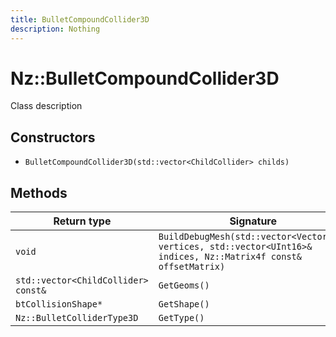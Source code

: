 ```yaml
---
title: BulletCompoundCollider3D
description: Nothing
---
```


# Nz::BulletCompoundCollider3D

Class description

## Constructors

- `BulletCompoundCollider3D(std::vector<ChildCollider> childs)`

## Methods

| Return type | Signature |
| ----------- | --------- |
| `void` | `BuildDebugMesh(std::vector<Vector3f>& vertices, std::vector<UInt16>& indices, Nz::Matrix4f const& offsetMatrix)` |
| `std::vector<ChildCollider> const&` | `GetGeoms()` |
| `btCollisionShape*` | `GetShape()` |
| `Nz::BulletColliderType3D` | `GetType()` |
